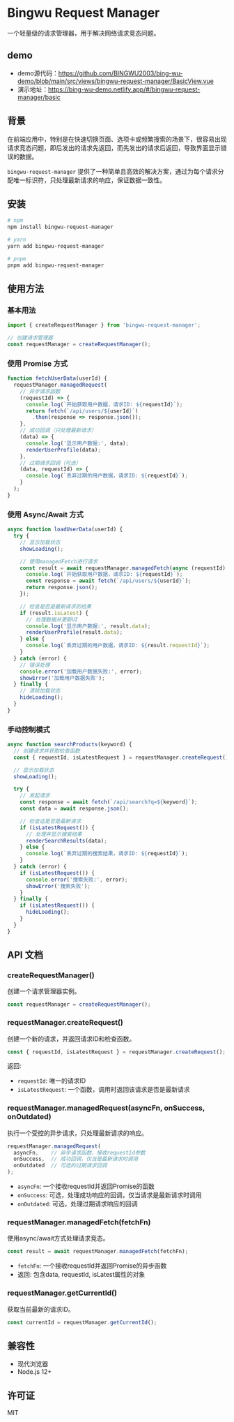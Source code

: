 # Bingwu Request Manager

一个轻量级的请求管理器，用于解决网络请求竞态问题。

## demo

- demo源代码：https://github.com/BINGWU2003/bing-wu-demo/blob/main/src/views/bingwu-request-manager/BasicView.vue
- 演示地址：https://bing-wu-demo.netlify.app/#/bingwu-request-manager/basic

## 背景

在前端应用中，特别是在快速切换页面、选项卡或频繁搜索的场景下，很容易出现请求竞态问题，即后发出的请求先返回，而先发出的请求后返回，导致界面显示错误的数据。

`bingwu-request-manager` 提供了一种简单且高效的解决方案，通过为每个请求分配唯一标识符，只处理最新请求的响应，保证数据一致性。

## 安装

```bash
# npm
npm install bingwu-request-manager

# yarn
yarn add bingwu-request-manager

# pnpm
pnpm add bingwu-request-manager
```

## 使用方法

### 基本用法

```javascript
import { createRequestManager } from 'bingwu-request-manager';

// 创建请求管理器
const requestManager = createRequestManager();
```

### 使用 Promise 方式

```javascript
function fetchUserData(userId) {
  requestManager.managedRequest(
    // 异步请求函数
    (requestId) => {
      console.log(`开始获取用户数据，请求ID: ${requestId}`);
      return fetch(`/api/users/${userId}`)
        .then(response => response.json());
    },
    // 成功回调（只处理最新请求）
    (data) => {
      console.log('显示用户数据:', data);
      renderUserProfile(data);
    },
    // 过期请求回调（可选）
    (data, requestId) => {
      console.log(`丢弃过期的用户数据，请求ID: ${requestId}`);
    }
  );
}
```

### 使用 Async/Await 方式

```javascript
async function loadUserData(userId) {
  try {
    // 显示加载状态
    showLoading();

    // 使用managedFetch进行请求
    const result = await requestManager.managedFetch(async (requestId) => {
      console.log(`开始获取用户数据，请求ID: ${requestId}`);
      const response = await fetch(`/api/users/${userId}`);
      return response.json();
    });

    // 检查是否是最新请求的结果
    if (result.isLatest) {
      // 处理数据并更新UI
      console.log('显示用户数据:', result.data);
      renderUserProfile(result.data);
    } else {
      console.log(`丢弃过期的用户数据，请求ID: ${result.requestId}`);
    }
  } catch (error) {
    // 错误处理
    console.error('加载用户数据失败:', error);
    showError('加载用户数据失败');
  } finally {
    // 清除加载状态
    hideLoading();
  }
}
```

### 手动控制模式

```javascript
async function searchProducts(keyword) {
  // 创建请求并获取检查函数
  const { requestId, isLatestRequest } = requestManager.createRequest();

  // 显示加载状态
  showLoading();

  try {
    // 发起请求
    const response = await fetch(`/api/search?q=${keyword}`);
    const data = await response.json();

    // 检查这是否是最新请求
    if (isLatestRequest()) {
      // 处理并显示搜索结果
      renderSearchResults(data);
    } else {
      console.log(`丢弃过期的搜索结果，请求ID: ${requestId}`);
    }
  } catch (error) {
    if (isLatestRequest()) {
      console.error('搜索失败:', error);
      showError('搜索失败');
    }
  } finally {
    if (isLatestRequest()) {
      hideLoading();
    }
  }
}
```

## API 文档

### createRequestManager()

创建一个请求管理器实例。

```javascript
const requestManager = createRequestManager();
```

### requestManager.createRequest()

创建一个新的请求，并返回请求ID和检查函数。

```javascript
const { requestId, isLatestRequest } = requestManager.createRequest();
```

返回:
- `requestId`: 唯一的请求ID
- `isLatestRequest`: 一个函数，调用时返回该请求是否是最新请求

### requestManager.managedRequest(asyncFn, onSuccess, onOutdated)

执行一个受控的异步请求，只处理最新请求的响应。

```javascript
requestManager.managedRequest(
  asyncFn,    // 异步请求函数，接收requestId参数
  onSuccess,  // 成功回调，仅当是最新请求时调用
  onOutdated  // 可选的过期请求回调
);
```

- `asyncFn`: 一个接收requestId并返回Promise的函数
- `onSuccess`: 可选，处理成功响应的回调，仅当请求是最新请求时调用
- `onOutdated`: 可选，处理过期请求响应的回调

### requestManager.managedFetch(fetchFn)

使用async/await方式处理请求竞态。

```javascript
const result = await requestManager.managedFetch(fetchFn);
```

- `fetchFn`: 一个接收requestId并返回Promise的异步函数
- 返回: 包含data, requestId, isLatest属性的对象

### requestManager.getCurrentId()

获取当前最新的请求ID。

```javascript
const currentId = requestManager.getCurrentId();
```

## 兼容性

- 现代浏览器
- Node.js 12+

## 许可证

MIT 